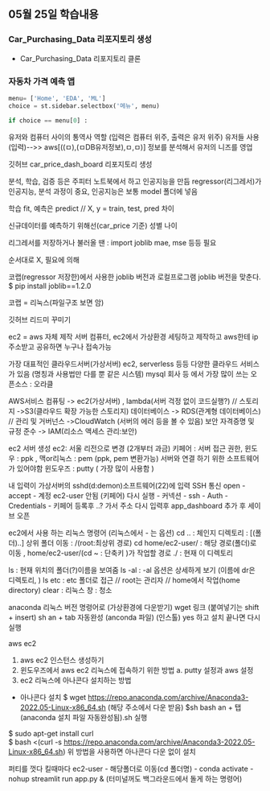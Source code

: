 ## 05월 25일 학습내용

### Car_Purchasing_Data 리포지토리 생성
- Car_Purchasing_Data 리포지토리 클론

### 자동차 가격 예측 앱
```python
menu= ['Home', 'EDA', 'ML']
choice = st.sidebar.selectbox('메뉴', menu)

if choice == menu[0] :
```

유저와 컴퓨터 사이의 통역사 역할 (입력은 컴퓨터 위주, 출력은 유저 위주)
유저들 사용(입력)-->> aws[((ㅁ),(ㅁDB유저정보),ㅁ,ㅁ)] 정보를 분석해서 유저의 니즈를 영업

깃허브 car_price_dash_board 리포지토리 생성


분석, 학습, 검증 등은 주피터 노트북에서 하고 인공지능을 만듬
regressor(리그레서)가 인공지능, 분석 과정이 중요,
인공지능은 보통 model 폴더에 넣음

학습 fit, 예측은 predict // X, y = train, test, pred 차이

신규데이터를 예측하기 위해선(car_price 기준)
성별 나이

리그레서를 저장하거나 불러올 땐 : import joblib
mae, mse 등등 필요

순서대로 X, 필요에 의해

코랩(regressor 저장한)에서 사용한 joblib 버전과 로컬프로그램 joblib 버전을 맞춘다.
$ pip install joblib==1.2.0

코랩 = 리눅스(파일구조 보면 암)

깃허브 리드미 꾸미기


ec2 = aws 자체 제작 서버 컴퓨터, ec2에서 가상환경 세팅하고 제작하고 aws한테 ip주소받고 공유하면 누구나 접속가능

가장 대표적인 클라우드서버(가상서버)
ec2, serverless 등등 다양한 클라우드 서비스가 있음 (명칭과 사용법만 다를 뿐 같은 시스템)
mysql 회사 등 에서 가장 많이 쓰는 오픈소스 : 오라클

AWS서비스 컴퓨팅 -> ec2(가상서버) , lambda(서버 걱정 없이 코드실행?) // 스토리지 ->S3(클라우드 확장 가능한 스토리지)
데이터베이스 -> RDS(관계형 데이터베이스) // 관리 및 거버넌스 ->CloudWatch (서버의 에러 등을 볼 수 있음)
보안 자격증명 및 규정 준수 -> IAM(리소스 액세스 관리:보안)

ec2 서버 생성
ec2: 서울 리전으로 변경 (2개부터 과금)
키페어 : 서버 접근 권한, 
윈도우 : ppk ,  맥or리눅스 : pem (ppk, pem 변환가능)
서버와 연결 하기 위한 소프트웨어가 있어야함
윈도우즈 : putty ( 가장 많이 사용함 )

내 입력이 가상서버의 sshd(d:demon)소프트웨어(22)에 입력 SSH 통신
open - accept - 계정 ec2-user 안됨 (키페어)
다시 실행 - 커넥션 - ssh - Auth - Credentials - 키페어 등록후
..? 가서 주소 다시 입력후 app_dashboard 추가 후 세이브 오픈
 
ec2에서 사용 하는 리눅스 명령어 (리눅스에서 - 는 옵션)
cd .. : 체인지 디렉토리 : [(폴더)..] 상위 폴더 이동 : /(root:최상위 경로)
    cd home/ec2-user/ : 해당 경로(폴더)로 이동 , home/ec2-user/(cd ~ : 단축키 )가 작업할 경로
    ./ : 현재 이 디렉토리
    
ls : 현재 위치의 폴더(?)이름을 보여줌
    ls -al : -al 옵션은 상세하게 보기 (이름에 dr은 디렉토리, )
    ls etc : etc 폴더로 접근 // root는 관리자 // home에서 작업(home directory)
clear : 리눅스 창 : 청소


anaconda 리눅스 버전 명령어로 (가상환경에 다운받기)
wget 링크 (붙여넣기는 shift + insert)
sh an + tab 자동완성 (anconda 파일) (인스톨)
yes 하고 설치 끝나면 다시 실행

aws ec2
1. aws ec2 인스턴스 생성하기
2. 윈도우즈에서 aws ec2 리눅스에 접속하기 위한 방법
    a. putty  설정과 aws 설정
3. ec2 리눅스에 아나콘다 설치하는 방법

- 아나콘다 설치
$ wget https://repo.anaconda.com/archive/Anaconda3-2022.05-Linux-x86_64.sh
(해당 주소에서 다운 받음)
$sh bash an + 탭 (anaconda 설치 파일 자동완성됨).sh 실행

$ sudo apt-get install curl  
$ bash <(curl -s https://repo.anaconda.com/archive/Anaconda3-2022.05-Linux-x86_64.sh)
위 방법을 사용하면 아나콘다 다운 없이 설치

퍼티를 껏다 킬때마다
ec2-user - 해당폴더로 이동(cd 폴더명) - conda activate - nohup streamlit run app.py & (터미널꺼도 백그라운드에서 돌게 하는 명령어)

